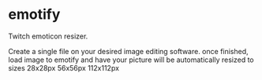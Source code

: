 # emotify
Twitch emoticon resizer.

Create a single file on your desired image editing software.
once finished, load image to emotify and have your picture will be automatically resized to sizes
28x28px
56x56px
112x112px
